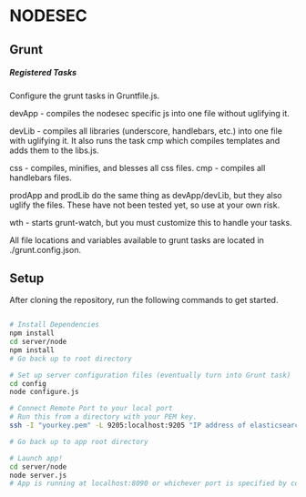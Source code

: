 # NODESEC

## Grunt

##### Registered Tasks
Configure the grunt tasks in Gruntfile.js.

devApp - compiles the nodesec specific js into one file without uglifying it.

devLib - compiles all libraries (underscore, handlebars, etc.) into one file with uglifying it. It also runs the task cmp which compiles templates and adds them to the libs.js.

css    - compiles, minifies, and blesses all css files.
cmp    - compiles all handlebars files.

prodApp and prodLib do the same thing as devApp/devLib, but they also uglify the files. These have not been tested yet, so use at your own risk.

wth    - starts grunt-watch, but you must customize this to handle your tasks.

All file locations and variables available to grunt tasks are located in ./grunt.config.json.

## Setup

After cloning the repository, run the following commands to get started.

```bash

# Install Dependencies
npm install
cd server/node
npm install
# Go back up to root directory

# Set up server configuration files (eventually turn into Grunt task)
cd config
node configure.js

# Connect Remote Port to your local port
# Run this from a directory with your PEM key.
ssh -I "yourkey.pem" -L 9205:localhost:9205 "IP address of elasticsearch instance"

# Go back up to app root directory

# Launch app!
cd server/node
node server.js
# App is running at localhost:8090 or whichever port is specified by console

```
